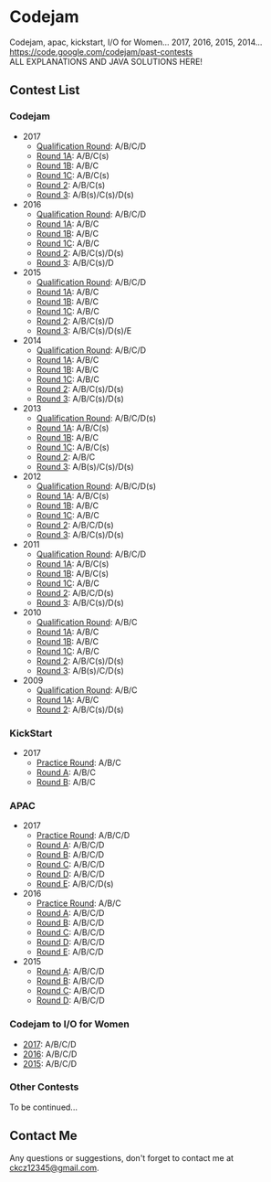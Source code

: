 # Codejam
Codejam, apac, kickstart, I/O for Women...  2017, 2016, 2015, 2014...  
https://code.google.com/codejam/past-contests  
ALL EXPLANATIONS AND JAVA SOLUTIONS HERE!

## Contest List

### Codejam
- 2017
  - [Qualification Round](codejam/2017/Qualification%20Round): A/B/C/D
  - [Round 1A](codejam/2017/Round1A): A/B/C(s)
  - [Round 1B](codejam/2017/Round1B): A/B/C
  - [Round 1C](codejam/2017/Round1C): A/B/C(s)
  - [Round 2](codejam/2017/Round2): A/B/C(s)
  - [Round 3](codejam/2017/Round3): A/B(s)/C(s)/D(s)
- 2016
  - [Qualification Round](codejam/2016/Qualification%20Round): A/B/C/D
  - [Round 1A](codejam/2016/Round1A): A/B/C
  - [Round 1B](codejam/2016/Round1B): A/B/C
  - [Round 1C](codejam/2016/Round1C): A/B/C
  - [Round 2](codejam/2016/Round2): A/B/C(s)/D(s)
  - [Round 3](codejam/2016/Round3): A/B/C(s)/D
- 2015
  - [Qualification Round](codejam/2015/Qualification%20Round): A/B/C/D
  - [Round 1A](codejam/2015/Round1A): A/B/C
  - [Round 1B](codejam/2015/Round1B): A/B/C
  - [Round 1C](codejam/2015/Round1C): A/B/C
  - [Round 2](codejam/2015/Round2): A/B/C(s)/D
  - [Round 3](codejam/2015/Round3): A/B/C(s)/D(s)/E
- 2014
  - [Qualification Round](codejam/2014/Qualification%20Round): A/B/C/D
  - [Round 1A](codejam/2014/Round1A): A/B/C
  - [Round 1B](codejam/2014/Round1B): A/B/C
  - [Round 1C](codejam/2014/Round1C): A/B/C
  - [Round 2](codejam/2014/Round2): A/B/C(s)/D(s)
  - [Round 3](codejam/2014/Round3): A/B/C(s)/D(s)
- 2013
  - [Qualification Round](codejam/2013/Qualification%20Round): A/B/C/D(s)
  - [Round 1A](codejam/2013/Round1A): A/B/C(s)
  - [Round 1B](codejam/2013/Round1B): A/B/C
  - [Round 1C](codejam/2013/Round1C): A/B/C(s)
  - [Round 2](codejam/2013/Round2): A/B/C
  - [Round 3](codejam/2013/Round3): A/B(s)/C(s)/D(s)
- 2012
  - [Qualification Round](codejam/2012/Qualification%20Round): A/B/C/D(s)
  - [Round 1A](codejam/2012/Round1A): A/B/C(s)
  - [Round 1B](codejam/2012/Round1B): A/B/C
  - [Round 1C](codejam/2012/Round1C): A/B/C
  - [Round 2](codejam/2012/Round2): A/B/C/D(s)
  - [Round 3](codejam/2012/Round3): A/B/C(s)/D(s)
- 2011
  - [Qualification Round](codejam/2011/Qualification%20Round): A/B/C/D
  - [Round 1A](codejam/2011/Round1A): A/B/C(s)
  - [Round 1B](codejam/2011/Round1B): A/B/C(s)
  - [Round 1C](codejam/2011/Round1C): A/B/C
  - [Round 2](codejam/2011/Round2): A/B/C/D(s)
  - [Round 3](codejam/2011/Round3): A/B/C(s)/D(s)
- 2010
  - [Qualification Round](codejam/2010/Qualification%20Round): A/B/C
  - [Round 1A](codejam/2010/Round1A): A/B/C
  - [Round 1B](codejam/2010/Round1B): A/B/C
  - [Round 1C](codejam/2010/Round1C): A/B/C
  - [Round 2](codejam/2010/Round2): A/B/C(s)/D(s)
  - [Round 3](codejam/2010/Round3): A/B(s)/C/D(s)
- 2009
  - [Qualification Round](codejam/2009/Qualification%20Round): A/B/C
  - [Round 1A](codejam/2009/Round1A): A/B/C
  - [Round 2](codejam/2009/Round2): A/B/C(s)/D(s)

### KickStart
- 2017
  - [Practice Round](kickstart/2017/Practice%20Round): A/B/C
  - [Round A](kickstart/2017/RoundA): A/B/C
  - [Round B](kickstart/2017/RoundB): A/B/C

### APAC
- 2017
  - [Practice Round](apac/2017/Practice%20Round): A/B/C/D
  - [Round A](apac/2017/RoundA): A/B/C/D
  - [Round B](apac/2017/RoundB): A/B/C/D
  - [Round C](apac/2017/RoundC): A/B/C/D
  - [Round D](apac/2017/RoundD): A/B/C/D
  - [Round E](apac/2017/RoundE): A/B/C/D(s)
- 2016
  - [Practice Round](apac/2016/Practice%20Round): A/B/C
  - [Round A](apac/2016/RoundA): A/B/C/D
  - [Round B](apac/2016/RoundB): A/B/C/D
  - [Round C](apac/2016/RoundC): A/B/C/D
  - [Round D](apac/2016/RoundD): A/B/C/D
  - [Round E](apac/2016/RoundE): A/B/C/D
- 2015
  - [Round A](apac/2015/RoundA): A/B/C/D
  - [Round B](apac/2015/RoundB): A/B/C/D
  - [Round C](apac/2015/RoundC): A/B/C/D
  - [Round D](apac/2015/RoundD): A/B/C/D
  
### Codejam to I/O for Women
- [2017](IO%20for%20Women/2017): A/B/C/D
- [2016](IO%20for%20Women/2016): A/B/C/D
- [2015](IO%20for%20Women/2015): A/B/C/D

### Other Contests
To be continued...

## Contact Me
Any questions or suggestions, don't forget to contact me at
 [ckcz12345@gmail.com](mailto:ckcz12345@gmail.com).
